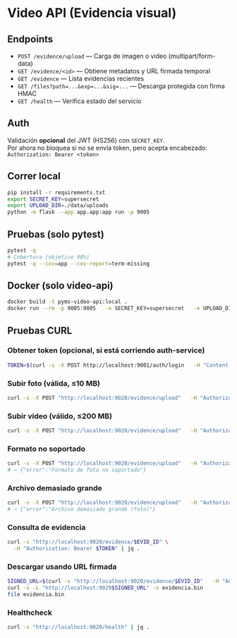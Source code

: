 
# Video API (Evidencia visual)

## Endpoints
- `POST /evidence/upload` — Carga de imagen o video (multipart/form-data)
- `GET /evidence/<id>` — Obtiene metadatos y URL firmada temporal
- `GET /evidence` — Lista evidencias recientes
- `GET /files?path=...&exp=...&sig=...` — Descarga protegida con firma HMAC
- `GET /health` — Verifica estado del servicio

## Auth
Validación **opcional** del JWT (HS256) con `SECRET_KEY`.  
Por ahora no bloquea si no se envía token, pero acepta encabezado:
`Authorization: Bearer <token>`

## Correr local
```bash
pip install -r requirements.txt
export SECRET_KEY=supersecret
export UPLOAD_DIR=./data/uploads
python -m flask --app app.app:app run -p 9005
```

## Pruebas (solo pytest)
```bash
pytest -q
# Cobertura (objetivo 90%)
pytest -q --cov=app --cov-report=term-missing
```

## Docker (solo video-api)
```bash
docker build -t pyms-video-api:local .
docker run --rm -p 9005:9005   -e SECRET_KEY=supersecret   -e UPLOAD_DIR=/srv/app/data/uploads   -v $PWD/data/uploads:/srv/app/data/uploads   pyms-video-api:local
```

## Pruebas CURL

### Obtener token (opcional, si está corriendo auth-service)
```bash
TOKEN=$(curl -s -X POST http://localhost:9001/auth/login   -H "Content-Type: application/json"   -d '{"email":"admin@medisupply.com","password":"Admin#123"}' | jq -r .access_token)
```

### Subir foto (válida, ≤10 MB)
```bash
curl -s -X POST "http://localhost:9020/evidence/upload"   -H "Authorization: Bearer $TOKEN"   -F "file=@/c/Users/andre/OneDrive/Imágenes/imagen.jpg"   -F "client_id=C1"   -F "product_id=P1"   -F "visit_id=V1"   -F "evidence_type=photo"  | jq .
```

### Subir video (válido, ≤200 MB)
```bash
curl -s -X POST "http://localhost:9020/evidence/upload"   -H "Authorization: Bearer $TOKEN"   -F "file=@/ruta/tu_video.mp4"   -F "client_id=C1"   -F "product_id=P1"   -F "visit_id=V1"   -F "evidence_type=video" | jq .
```

### Formato no soportado
```bash
curl -s -X POST "http://localhost:9020/evidence/upload"   -H "Authorization: Bearer $TOKEN"   -F "file=@/ruta/archivo.gif"   -F "client_id=C1"   -F "product_id=P1"   -F "visit_id=V1"   -F "evidence_type=photo" | jq .
# → {"error":"Formato de foto no soportado"}
```

### Archivo demasiado grande
```bash
curl -s -X POST "http://localhost:9020/evidence/upload"   -H "Authorization: Bearer $TOKEN"   -F "file=@/ruta/foto_grande.png"   -F "client_id=C1"   -F "product_id=P1"   -F "visit_id=V1"   -F "evidence_type=photo" | jq .
# → {"error":"Archivo demasiado grande (foto)"}
```

### Consulta de evidencia
```bash
curl -s "http://localhost:9020/evidence/$EVID_ID" \
  -H "Authorization: Bearer $TOKEN" | jq .
```  

### Descargar usando URL firmada
```bash
SIGNED_URL=$(curl -s "http://localhost:9020/evidence/$EVID_ID"   -H "Authorization: Bearer $TOKEN" | jq -r .signed_url)
curl -s -L "http://localhost:9020$SIGNED_URL" -o evidencia.bin
file evidencia.bin
```

### Healthcheck
```bash
curl -s "http://localhost:9020/health" | jq .
```

